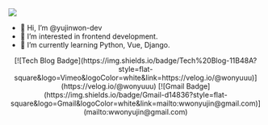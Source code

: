 <img src="https://capsule-render.vercel.app/api?type=waving&color=auto&height=300&section=header&text=Yujin WON&fontSize=90" />

- 👋 Hi, I’m @yujinwon-dev
- 👀 I’m interested in frontend development.
- 🌱 I’m currently learning Python, Vue, Django.

<div align=center>
  [![Tech Blog Badge](https://img.shields.io/badge/Tech%20Blog-11B48A?style=flat-square&logo=Vimeo&logoColor=white&link=https://velog.io/@wonyuuu)](https://velog.io/@wonyuuu)
  [![Gmail Badge](https://img.shields.io/badge/Gmail-d14836?style=flat-square&logo=Gmail&logoColor=white&link=mailto:wwonyujin@gmail.com)](mailto:wwonyujin@gmail.com)
</div>

  <!---
yujinwon-dev/yujinwon-dev is a ✨ special ✨ repository because its `README.md` (this file) appears on your GitHub profile.
You can click the Preview link to take a look at your changes.
--->

